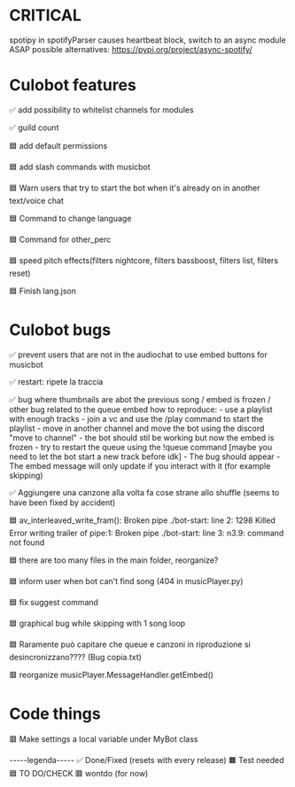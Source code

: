 # CRITICAL
spotipy in spotifyParser causes heartbeat block, switch to an async module ASAP
possible alternatives: https://pypi.org/project/async-spotify/

# Culobot features

✅ add possibility to whitelist channels for modules

✅ guild count

🟦 add default permissions

🟦 add slash commands with musicbot

🟦 Warn users that try to start the bot when it's already on in another text/voice chat

🟦 Command to change language

🟦 Command for other_perc

🟦 speed pitch effects(filters nightcore, filters bassboost, filters list, filters reset)

🟦 Finish lang.json

# Culobot bugs

✅ prevent users that are not in the audiochat to use embed buttons for musicbot

✅ restart: ripete la traccia

✅ bug where thumbnails are abot the previous song / embed is frozen / other bug related to the queue embed
    how to reproduce:
    - use a playlist with enough tracks
    - join a vc and use the /play command to start the playlist
    - move in another channel and move the bot using the discord "move to channel"
    - the bot should stil be working but now the embed is frozen
    - try to restart the queue using the !queue command [maybe you need to let the bot start a new track before idk]
    - The bug should appear
    - The embed message will only update if you interact with it (for example skipping)

✅ Aggiungere una canzone alla volta fa cose strane allo shuffle (seems to have been fixed by accident)

🟦 
av_interleaved_write_fram(): Broken pipe
./bot-start: line 2: 1298 Killed
Error writing trailer of pipe:1: Broken pipe
./bot-start: line 3: n3.9: command not found

🟦 there are too many files in the main folder, reorganize?

🟦 inform user when bot can't find song (404 in musicPlayer.py)

🟦 fix suggest command

🟦 graphical bug while skipping with 1 song loop

🟦 Raramente può capitare che queue e canzoni in riproduzione si desincronizzano???? (Bug copia.txt)

🟥 reorganize musicPlayer.MessageHandler.getEmbed()

# Code things

🟥 Make settings a local variable under MyBot class

-----legenda-----
✅ Done/Fixed (resets with every release)
🟧 Test needed
🟦 TO DO/CHECK
🟥 wontdo (for now)